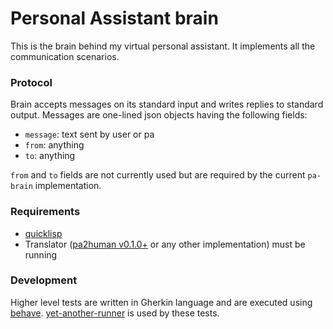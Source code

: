 # Personal Assistant brain

This is the brain behind my virtual personal assistant. It implements
all the communication scenarios.

### Protocol

Brain accepts messages on its standard input and writes replies to
standard output. Messages are one-lined json objects having the
following fields:

- `message`: text sent by user or pa
- `from`: anything
- `to`: anything

`from` and `to` fields are not currently used but are required by the
current `pa-brain` implementation.

### Requirements

- [quicklisp](https://www.quicklisp.org/beta/)
- Translator ([pa2human v0.1.0+](https://github.com/aragaer/pa2human) or any other implementation) must be running

### Development

Higher level tests are written in Gherkin language and are executed
using [behave](https://behave.readthedocs.io/en/stable/).
[yet-another-runner](https://github.com/aragaer/runner) is used by
these tests.
